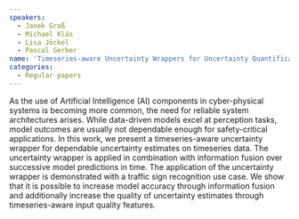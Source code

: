 ```yaml
---
speakers:
  - Janek Groß
  - Michael Kläs
  - Lisa Jöckel
  - Pascal Gerber 
name: 'Timeseries-aware Uncertainty Wrappers for Uncertainty Quantification of Information-Fusion-Enhanced AI Models based on Machine Learning'
categories:
  - Regular papers
---
```



As the use of Artificial Intelligence (AI) components in cyber-physical systems is becoming more common, the need for reliable system architectures arises. While data-driven models excel at perception tasks, model outcomes are usually not dependable enough for safety-critical applications. In this work, we present a timeseries-aware uncertainty wrapper for dependable uncertainty estimates on timeseries data. The uncertainty wrapper is applied in combination with information fusion over successive model predictions in time. The application of the uncertainty wrapper is demonstrated with a traffic sign recognition use case. We show that it is possible to increase model accuracy through information fusion and additionally increase the quality of uncertainty estimates through timeseries-aware input quality features.
